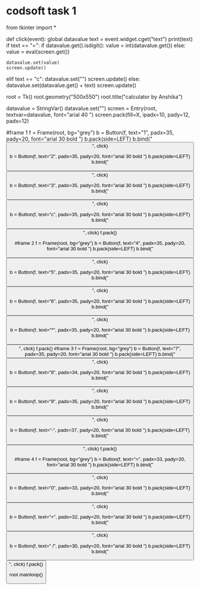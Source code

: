 # codsoft task 1
from tkinter import *


def click(event):
  global datavalue
  text = event.widget.cget("text")
  print(text)
  if text == "=":
    if datavalue.get().isdigit():
      value = int(datavalue.get())
    else:
      value = eval(screen.get())

    datavalue.set(value)
    screen.update()
  elif text == "c":
    datavalue.set("")
    screen.update()
  else:
    datavalue.set(datavalue.get() + text)
    screen.update()

root = Tk()
root.geometry("500x550")
root.title("calculator by Anshika")

datavalue = StringVar()
datavalue.set("")
screen = Entry(root, textvar=datavalue, font="arial 40 ")
screen.pack(fill=X, ipadx=10, pady=12, padx=12)
   
#frame 1
f = Frame(root, bg="grey")
b = Button(f, text="1", padx=35, pady=20, font="arial 30 bold ")
b.pack(side=LEFT)
b.bind("<Button>", click)

b = Button(f, text="2", padx=35, pady=20, font="arial 30 bold ")
b.pack(side=LEFT)
b.bind("<Button>", click)

b = Button(f, text="3", padx=35, pady=20, font="arial 30 bold ")
b.pack(side=LEFT)
b.bind("<Button>", click)

b = Button(f, text="c", padx=35, pady=20, font="arial 30 bold ")
b.pack(side=LEFT)
b.bind("<Button>", click)
f.pack()

#frame 2
f = Frame(root, bg="grey")
b = Button(f, text="4", padx=35, pady=20, font="arial 30 bold ")
b.pack(side=LEFT)
b.bind("<Button>", click)

b = Button(f, text="5", padx=35, pady=20, font="arial 30 bold ")
b.pack(side=LEFT)
b.bind("<Button>", click)

b = Button(f, text="6", padx=35, pady=20, font="arial 30 bold ")
b.pack(side=LEFT)
b.bind("<Button>", click)

b = Button(f, text="*", padx=35, pady=20, font="arial 30 bold ")
b.pack(side=LEFT)
b.bind("<Button>", click)
f.pack()
#frame 3
f = Frame(root, bg="grey")
b = Button(f, text="7", padx=35, pady=20, font="arial 30 bold ")
b.pack(side=LEFT)
b.bind("<Button>", click)

b = Button(f, text="8", padx=34, pady=20, font="arial 30 bold ")
b.pack(side=LEFT)
b.bind("<Button>", click)

b = Button(f, text="9", padx=35, pady=20, font="arial 30 bold ")
b.pack(side=LEFT)
b.bind("<Button>", click)

b = Button(f, text="-", padx=37, pady=20, font="arial 30 bold ")
b.pack(side=LEFT)
b.bind("<Button>", click)
f.pack()

#frame 4
f = Frame(root, bg="grey")
b = Button(f, text="=", padx=33, pady=20, font="arial 30 bold ")
b.pack(side=LEFT)
b.bind("<Button>", click)

b = Button(f, text="0", padx=33, pady=20, font="arial 30 bold ")
b.pack(side=LEFT)
b.bind("<Button>", click)

b = Button(f, text="+", padx=32, pady=20, font="arial 30 bold ")
b.pack(side=LEFT)
b.bind("<Button>", click)

b = Button(f, text=" /", padx=30, pady=20, font="arial 30 bold ")
b.pack(side=LEFT)
b.bind("<Button>", click)
f.pack()


root.mainloop()

